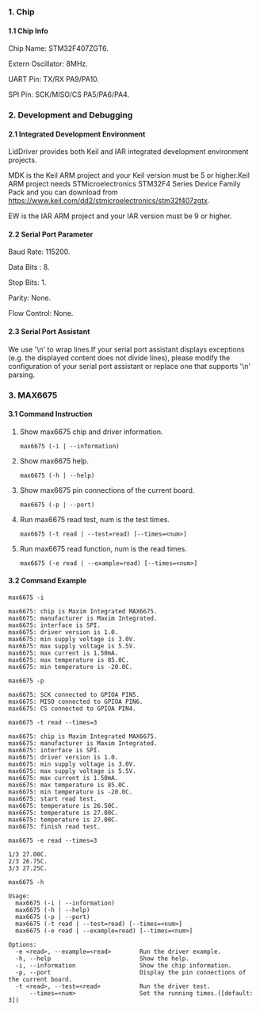 ### 1. Chip

#### 1.1 Chip Info

Chip Name: STM32F407ZGT6.

Extern Oscillator: 8MHz.

UART Pin: TX/RX PA9/PA10.

SPI Pin: SCK/MISO/CS  PA5/PA6/PA4.

### 2. Development and Debugging

#### 2.1 Integrated Development Environment

LidDriver provides both Keil and IAR integrated development environment projects.

MDK is the Keil ARM project and your Keil version must be 5 or higher.Keil ARM project needs STMicroelectronics STM32F4 Series Device Family Pack and you can download from https://www.keil.com/dd2/stmicroelectronics/stm32f407zgtx.

EW is the IAR ARM project and your IAR version must be 9 or higher.

#### 2.2 Serial Port Parameter

Baud Rate: 115200.

Data Bits : 8.

Stop Bits: 1.

Parity: None.

Flow Control: None.

#### 2.3 Serial Port Assistant

We use '\n' to wrap lines.If your serial port assistant displays exceptions (e.g. the displayed content does not divide lines), please modify the configuration of your serial port assistant or replace one that supports '\n' parsing.

### 3. MAX6675

#### 3.1 Command Instruction

1. Show max6675 chip and driver information.

   ```shell
   max6675 (-i | --information)
   ```

2. Show max6675 help.

   ```shell
   max6675 (-h | --help)
   ```

3. Show max6675 pin connections of the current board.

   ```shell
   max6675 (-p | --port)
   ```

4. Run max6675 read test, num is the test times. 

   ```shell
   max6675 (-t read | --test=read) [--times=<num>]
   ```

5. Run max6675 read function, num is the read times. 

   ```shell
   max6675 (-e read | --example=read) [--times=<num>]
   ```

#### 3.2 Command Example

```shell
max6675 -i

max6675: chip is Maxim Integrated MAX6675.
max6675: manufacturer is Maxim Integrated.
max6675: interface is SPI.
max6675: driver version is 1.0.
max6675: min supply voltage is 3.0V.
max6675: max supply voltage is 5.5V.
max6675: max current is 1.50mA.
max6675: max temperature is 85.0C.
max6675: min temperature is -20.0C.
```

```shell
max6675 -p

max6675: SCK connected to GPIOA PIN5.
max6675: MISO connected to GPIOA PIN6.
max6675: CS connected to GPIOA PIN4.
```

```shell
max6675 -t read --times=3

max6675: chip is Maxim Integrated MAX6675.
max6675: manufacturer is Maxim Integrated.
max6675: interface is SPI.
max6675: driver version is 1.0.
max6675: min supply voltage is 3.0V.
max6675: max supply voltage is 5.5V.
max6675: max current is 1.50mA.
max6675: max temperature is 85.0C.
max6675: min temperature is -20.0C.
max6675: start read test.
max6675: temperature is 26.50C.
max6675: temperature is 27.00C.
max6675: temperature is 27.00C.
max6675: finish read test.
```

```shell
max6675 -e read --times=3

1/3 27.00C.
2/3 26.75C.
3/3 27.25C.
```

```shell
max6675 -h

Usage:
  max6675 (-i | --information)
  max6675 (-h | --help)
  max6675 (-p | --port)
  max6675 (-t read | --test=read) [--times=<num>]
  max6675 (-e read | --example=read) [--times=<num>]

Options:
  -e <read>, --example=<read>        Run the driver example.
  -h, --help                         Show the help.
  -i, --information                  Show the chip information.
  -p, --port                         Display the pin connections of the current board.
  -t <read>, --test=<read>           Run the driver test.
      --times=<num>                  Set the running times.([default: 3])
```

